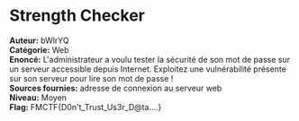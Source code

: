 # Strength Checker

**Auteur:** bWlrYQ  
**Catégorie:** Web  
**Enoncé:**  L'administrateur a voulu tester la sécurité de son mot de passe sur un serveur accessible depuis Internet. Exploitez une vulnérabilité présente sur son serveur pour lire son mot de passe !   
**Sources fournies:** adresse de connexion au serveur web  
**Niveau:** Moyen  
**Flag:** FMCTF{D0n't_Trust_Us3r_D@ta....}  